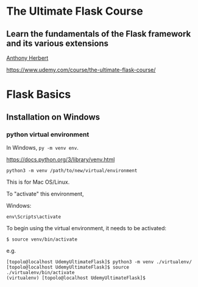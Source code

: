 # The Ultimate Flask Course

## Learn the fundamentals of the Flask framework and its various extensions

[Anthony Herbert](https://www.udemy.com/course/the-ultimate-flask-course/#instructor-1)

https://www.udemy.com/course/the-ultimate-flask-course/

# Flask Basics

## Installation on Windows

### python virtual environment

In Windows, `py -m venv env`.

https://docs.python.org/3/library/venv.html

```
python3 -m venv /path/to/new/virtual/environment
```
This is for Mac OS/Linux.

To "activate" this environment,

Windows:
```
env\Scripts\activate
```

To begin using the virtual environment, it needs to be activated:

```
$ source venv/bin/activate
```
e.g. 
```
[topolo@localhost UdemyUltimateFlask]$ python3 -m venv ./virtualenv/
[topolo@localhost UdemyUltimateFlask]$ source ./virtualenv/bin/activate
(virtualenv) [topolo@localhost UdemyUltimateFlask]$ 
```


